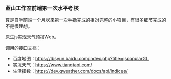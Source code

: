 ### 蓝山工作室前端第一次水平考核
算是自学前端一个月以来第一次手撸完成的相对完整的小项目，有很多细节完成的不是很理想。

原生js实现天气预报Web。

调用的接口文档：
- 百度地图：https://lbsyun.baidu.com/index.php?title=jspopularGL
- 实况天气：https://www.tianqiapi.com/
- 生活指数：https://dev.qweather.com/docs/api/indices/

